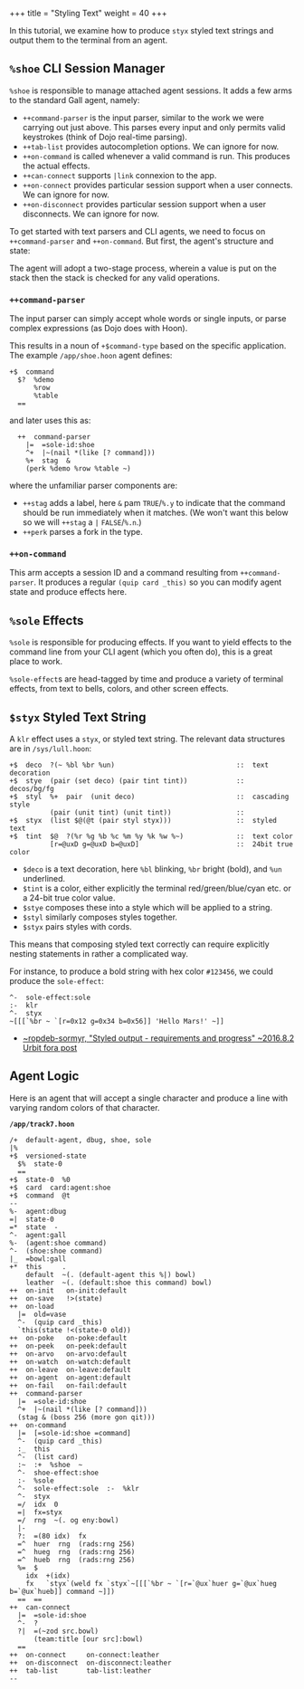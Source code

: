 +++
title = "Styling Text"
weight = 40
+++

In this tutorial, we examine how to produce `styx` styled text strings and output them to the terminal from an agent.

##  `%shoe` CLI Session Manager

`%shoe` is responsible to manage attached agent sessions.  It adds a few arms to the standard Gall agent, namely:

- `++command-parser` is the input parser, similar to the work we were carrying out just above.  This parses every input and only permits valid keystrokes (think of Dojo real-time parsing).
- `++tab-list` provides autocompletion options.  We can ignore for now.
- `++on-command` is called whenever a valid command is run.  This produces the actual effects.
- `++can-connect` supports `|link` connexion to the app.
- `++on-connect` provides particular session support when a user connects.  We can ignore for now.
- `++on-disconnect` provides particular session support when a user disconnects.  We can ignore for now.

To get started with text parsers and CLI agents, we need to focus on `++command-parser` and `++on-command`.  But first, the agent's structure and state:


The agent will adopt a two-stage process, wherein a value is put on the stack then the stack is checked for any valid operations.

### `++command-parser`

The input parser can simply accept whole words or single inputs, or parse complex expressions (as Dojo does with Hoon).

This results in a noun of `+$command-type` based on the specific application.  The example `/app/shoe.hoon` agent defines:

```hoon
+$  command
  $?  %demo
      %row
      %table
  ==
```

and later uses this as:

```hoon
  ++  command-parser                                                                            
    |=  =sole-id:shoe
    ^+  |~(nail *(like [? command]))
    %+  stag  &
    (perk %demo %row %table ~)
```

where the unfamiliar parser components are:

- `++stag` adds a label, here `&` pam `TRUE`/`%.y` to indicate that the command should be run immediately when it matches.  (We won't want this below so we will `++stag` a `|` `FALSE`/`%.n`.)
- `++perk` parses a fork in the type.

### `++on-command`

This arm accepts a session ID and a command resulting from `++command-parser`.  It produces a regular `(quip card _this)` so you can modify agent state and produce effects here.


##  `%sole` Effects

`%sole` is responsible for producing effects.  If you want to yield effects to the command line from your CLI agent (which you often do), this is a great place to work.

`%sole-effect`s are head-tagged by time and produce a variety of terminal effects, from text to bells, colors, and other screen effects.


##  `$styx` Styled Text String

A `klr` effect uses a `styx`, or styled text string.  The relevant data structures are in `/sys/lull.hoon`:

```hoon
+$  deco  ?(~ %bl %br %un)                              ::  text decoration
+$  stye  (pair (set deco) (pair tint tint))            ::  decos/bg/fg
+$  styl  %+  pair  (unit deco)                         ::  cascading style
          (pair (unit tint) (unit tint))                ::
+$  styx  (list $@(@t (pair styl styx)))                ::  styled text       
+$  tint  $@  ?(%r %g %b %c %m %y %k %w %~)             ::  text color
          [r=@uxD g=@uxD b=@uxD]                        ::  24bit true color
```

- `$deco` is a text decoration, here `%bl` blinking, `%br` bright (bold), and `%un` underlined.
- `$tint` is a color, either explicitly the terminal red/green/blue/cyan etc. or a 24-bit true color value.
- `$stye` composes these into a style which will be applied to a string.
- `$styl` similarly composes styles together.
- `$styx` pairs styles with cords.

This means that composing styled text correctly can require explicitly nesting statements in rather a complicated way.

For instance, to produce a bold string with hex color `#123456`, we could produce the `sole-effect`:

```hoon
^-  sole-effect:sole
:-  klr
^-  styx
~[[[`%br ~ `[r=0x12 g=0x34 b=0x56]] 'Hello Mars!' ~]]
```

- [~ropdeb-sormyr, "Styled output - requirements and progress" ~2016.8.2 Urbit fora post](https://github.com/urbit/fora-posts/blob/0238536650dfc284f14295d350f9acada0341480/archive/posts/~2016.8.2..21.19.29..2ab8~.md)


##  Agent Logic

Here is an agent that will accept a single character and produce a line with varying random colors of that character.

**`/app/track7.hoon`**

```hoon
/+  default-agent, dbug, shoe, sole
|%
+$  versioned-state
  $%  state-0
  ==
+$  state-0  %0
+$  card  card:agent:shoe
+$  command  @t
--
%-  agent:dbug
=|  state-0
=*  state  -
^-  agent:gall
%-  (agent:shoe command)
^-  (shoe:shoe command)
|_  =bowl:gall
+*  this     .
    default  ~(. (default-agent this %|) bowl)
    leather  ~(. (default:shoe this command) bowl)
++  on-init   on-init:default
++  on-save   !>(state)
++  on-load
  |=  old=vase
  ^-  (quip card _this)
  `this(state !<(state-0 old))
++  on-poke   on-poke:default
++  on-peek   on-peek:default
++  on-arvo   on-arvo:default
++  on-watch  on-watch:default
++  on-leave  on-leave:default
++  on-agent  on-agent:default
++  on-fail   on-fail:default
++  command-parser
  |=  =sole-id:shoe
  ^+  |~(nail *(like [? command]))
  (stag & (boss 256 (more gon qit)))
++  on-command
  |=  [=sole-id:shoe =command]
  ^-  (quip card _this)
  :_  this
  ^-  (list card)
  :~  :+  %shoe  ~
  ^-  shoe-effect:shoe
  :-  %sole
  ^-  sole-effect:sole  :-  %klr
  ^-  styx
  =/  idx  0
  =|  fx=styx
  =/  rng  ~(. og eny:bowl)
  |-
  ?:  =(80 idx)  fx
  =^  huer  rng  (rads:rng 256)
  =^  hueg  rng  (rads:rng 256)
  =^  hueb  rng  (rads:rng 256)
  %=  $
    idx  +(idx)
    fx   `styx`(weld fx `styx`~[[[`%br ~ `[r=`@ux`huer g=`@ux`hueg b=`@ux`hueb]] command ~]])
  ==  ==
++  can-connect
  |=  =sole-id:shoe
  ^-  ?
  ?|  =(~zod src.bowl)
      (team:title [our src]:bowl)
  ==
++  on-connect     on-connect:leather
++  on-disconnect  on-disconnect:leather
++  tab-list       tab-list:leather
--
```
